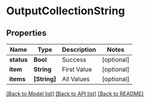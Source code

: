 # OutputCollectionString

## Properties
Name | Type | Description | Notes
------------ | ------------- | ------------- | -------------
**status** | **Bool** | Success | [optional] 
**item** | **String** | First Value | [optional] 
**items** | **[String]** | All Values | [optional] 

[[Back to Model list]](../README.md#documentation-for-models) [[Back to API list]](../README.md#documentation-for-api-endpoints) [[Back to README]](../README.md)


